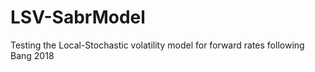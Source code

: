 # LSV-SabrModel
Testing the Local-Stochastic volatility model for forward rates following Bang 2018
